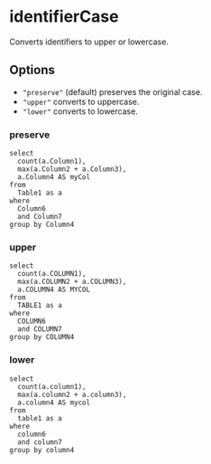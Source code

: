 # identifierCase

Converts identifiers to upper or lowercase.

## Options

- `"preserve"` (default) preserves the original case.
- `"upper"` converts to uppercase.
- `"lower"` converts to lowercase.

### preserve

```
select
  count(a.Column1),
  max(a.Column2 + a.Column3),
  a.Column4 AS myCol
from
  Table1 as a
where
  Column6
  and Column7
group by Column4
```

### upper

```
select
  count(a.COLUMN1),
  max(a.COLUMN2 + a.COLUMN3),
  a.COLUMN4 AS MYCOL
from
  TABLE1 as a
where
  COLUMN6
  and COLUMN7
group by COLUMN4
```

### lower

```
select
  count(a.column1),
  max(a.column2 + a.column3),
  a.column4 AS mycol
from
  table1 as a
where
  column6
  and column7
group by column4
```
